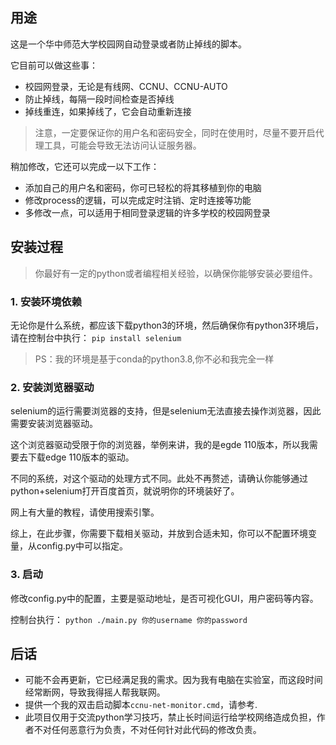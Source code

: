 ## 用途

这是一个华中师范大学校园网自动登录或者防止掉线的脚本。

它目前可以做这些事：
- 校园网登录，无论是有线网、CCNU、CCNU-AUTO
- 防止掉线，每隔一段时间检查是否掉线
- 掉线重连，如果掉线了，它会自动重新连接

> 注意，一定要保证你的用户名和密码安全，同时在使用时，尽量不要开启代理工具，可能会导致无法访问认证服务器。


稍加修改，它还可以完成一以下工作：

- 添加自己的用户名和密码，你可已轻松的将其移植到你的电脑
- 修改process的逻辑，可以完成定时注销、定时连接等功能
- 多修改一点，可以适用于相同登录逻辑的许多学校的校园网登录

## 安装过程

> 你最好有一定的python或者编程相关经验，以确保你能够安装必要组件。

### 1. 安装环境依赖

无论你是什么系统，都应该下载python3的环境，然后确保你有python3环境后，请在控制台中执行：
`pip install selenium`

> PS：我的环境是基于conda的python3.8,你不必和我完全一样

### 2. 安装浏览器驱动

selenium的运行需要浏览器的支持，但是selenium无法直接去操作浏览器，因此需要安装浏览器驱动。

这个浏览器驱动受限于你的浏览器，举例来讲，我的是egde 110版本，所以我需要去下载edge 110版本的驱动。

不同的系统，对这个驱动的处理方式不同。此处不再赘述，请确认你能够通过python+selenium打开百度首页，就说明你的环境装好了。

网上有大量的教程，请使用搜索引擎。

综上，在此步骤，你需要下载相关驱动，并放到合适未知，你可以不配置环境变量，从config.py中可以指定。


### 3. 启动

修改config.py中的配置，主要是驱动地址，是否可视化GUI，用户密码等内容。

控制台执行：
`python ./main.py 你的username 你的password`

## 后话

- 可能不会再更新，它已经满足我的需求。因为我有电脑在实验室，而这段时间经常断网，导致我得摇人帮我联网。
- 提供一个我的双击启动脚本`ccnu-net-monitor.cmd`，请参考.
- 此项目仅用于交流python学习技巧，禁止长时间运行给学校网络造成负担，作者不对任何恶意行为负责，不对任何针对此代码的修改负责。

